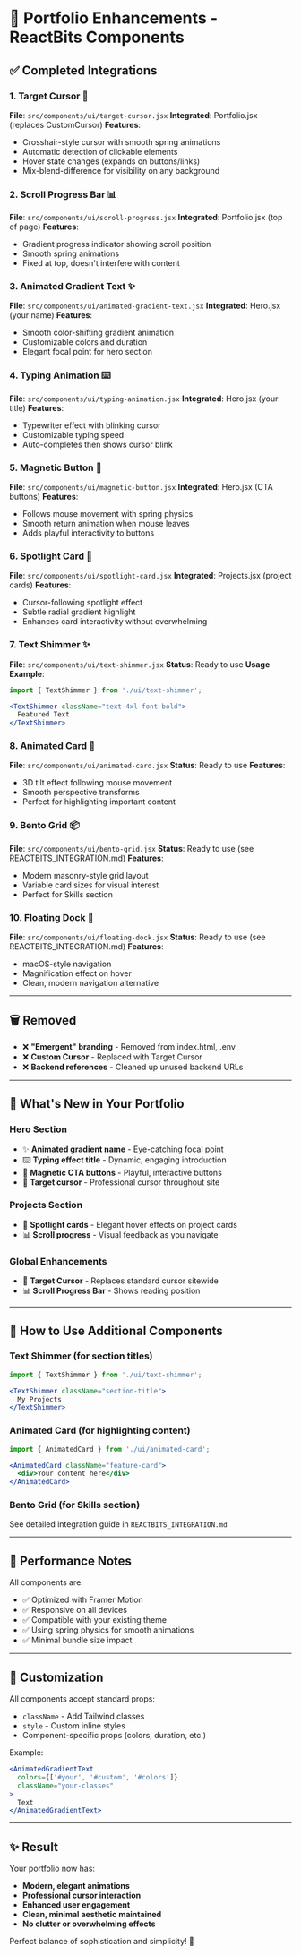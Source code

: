 # 🎨 Portfolio Enhancements - ReactBits Components

## ✅ Completed Integrations

### 1. **Target Cursor** 🎯
**File**: `src/components/ui/target-cursor.jsx`
**Integrated**: Portfolio.jsx (replaces CustomCursor)
**Features**:
- Crosshair-style cursor with smooth spring animations
- Automatic detection of clickable elements
- Hover state changes (expands on buttons/links)
- Mix-blend-difference for visibility on any background

### 2. **Scroll Progress Bar** 📊
**File**: `src/components/ui/scroll-progress.jsx`
**Integrated**: Portfolio.jsx (top of page)
**Features**:
- Gradient progress indicator showing scroll position
- Smooth spring animations
- Fixed at top, doesn't interfere with content

### 3. **Animated Gradient Text** ✨
**File**: `src/components/ui/animated-gradient-text.jsx`
**Integrated**: Hero.jsx (your name)
**Features**:
- Smooth color-shifting gradient animation
- Customizable colors and duration
- Elegant focal point for hero section

### 4. **Typing Animation** ⌨️
**File**: `src/components/ui/typing-animation.jsx`
**Integrated**: Hero.jsx (your title)
**Features**:
- Typewriter effect with blinking cursor
- Customizable typing speed
- Auto-completes then shows cursor blink

### 5. **Magnetic Button** 🧲
**File**: `src/components/ui/magnetic-button.jsx`
**Integrated**: Hero.jsx (CTA buttons)
**Features**:
- Follows mouse movement with spring physics
- Smooth return animation when mouse leaves
- Adds playful interactivity to buttons

### 6. **Spotlight Card** 💫
**File**: `src/components/ui/spotlight-card.jsx`
**Integrated**: Projects.jsx (project cards)
**Features**:
- Cursor-following spotlight effect
- Subtle radial gradient highlight
- Enhances card interactivity without overwhelming

### 7. **Text Shimmer** ✨
**File**: `src/components/ui/text-shimmer.jsx`
**Status**: Ready to use
**Usage Example**:
```jsx
import { TextShimmer } from './ui/text-shimmer';

<TextShimmer className="text-4xl font-bold">
  Featured Text
</TextShimmer>
```

### 8. **Animated Card** 🎴
**File**: `src/components/ui/animated-card.jsx`
**Status**: Ready to use
**Features**:
- 3D tilt effect following mouse movement
- Smooth perspective transforms
- Perfect for highlighting important content

### 9. **Bento Grid** 📦
**File**: `src/components/ui/bento-grid.jsx`
**Status**: Ready to use (see REACTBITS_INTEGRATION.md)
**Features**:
- Modern masonry-style grid layout
- Variable card sizes for visual interest
- Perfect for Skills section

### 10. **Floating Dock** 🚀
**File**: `src/components/ui/floating-dock.jsx`
**Status**: Ready to use (see REACTBITS_INTEGRATION.md)
**Features**:
- macOS-style navigation
- Magnification effect on hover
- Clean, modern navigation alternative

---

## 🗑️ Removed

- ❌ **"Emergent" branding** - Removed from index.html, .env
- ❌ **Custom Cursor** - Replaced with Target Cursor
- ❌ **Backend references** - Cleaned up unused backend URLs

---

## 🎯 What's New in Your Portfolio

### Hero Section
- ✨ **Animated gradient name** - Eye-catching focal point
- ⌨️ **Typing effect title** - Dynamic, engaging introduction  
- 🧲 **Magnetic CTA buttons** - Playful, interactive buttons
- 🎯 **Target cursor** - Professional cursor throughout site

### Projects Section
- 💫 **Spotlight cards** - Elegant hover effects on project cards
- 📊 **Scroll progress** - Visual feedback as you navigate

### Global Enhancements
- 🎯 **Target Cursor** - Replaces standard cursor sitewide
- 📊 **Scroll Progress Bar** - Shows reading position

---

## 📝 How to Use Additional Components

### Text Shimmer (for section titles)
```jsx
import { TextShimmer } from './ui/text-shimmer';

<TextShimmer className="section-title">
  My Projects
</TextShimmer>
```

### Animated Card (for highlighting content)
```jsx
import { AnimatedCard } from './ui/animated-card';

<AnimatedCard className="feature-card">
  <div>Your content here</div>
</AnimatedCard>
```

### Bento Grid (for Skills section)
See detailed integration guide in `REACTBITS_INTEGRATION.md`

---

## 🚀 Performance Notes

All components are:
- ✅ Optimized with Framer Motion
- ✅ Responsive on all devices
- ✅ Compatible with your existing theme
- ✅ Using spring physics for smooth animations
- ✅ Minimal bundle size impact

---

## 🎨 Customization

All components accept standard props:
- `className` - Add Tailwind classes
- `style` - Custom inline styles
- Component-specific props (colors, duration, etc.)

Example:
```jsx
<AnimatedGradientText 
  colors={['#your', '#custom', '#colors']}
  className="your-classes"
>
  Text
</AnimatedGradientText>
```

---

## ✨ Result

Your portfolio now has:
- **Modern, elegant animations**
- **Professional cursor interaction**
- **Enhanced user engagement**
- **Clean, minimal aesthetic maintained**
- **No clutter or overwhelming effects**

Perfect balance of sophistication and simplicity! 🎉
